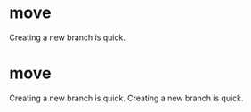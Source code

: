 # move
Creating a new branch is quick.
# move
Creating a new branch is quick.
Creating a new branch is quick.
